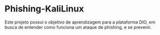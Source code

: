 # Phishing-KaliLinux
Este projeto possui o objetivo de aprendizagem para a plataforma DIO, em busca de entender como funciona um ataque de phishing, e se prevenir. 
